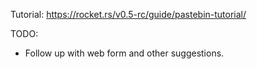 Tutorial: https://rocket.rs/v0.5-rc/guide/pastebin-tutorial/

TODO:
- Follow up with web form and other suggestions.
